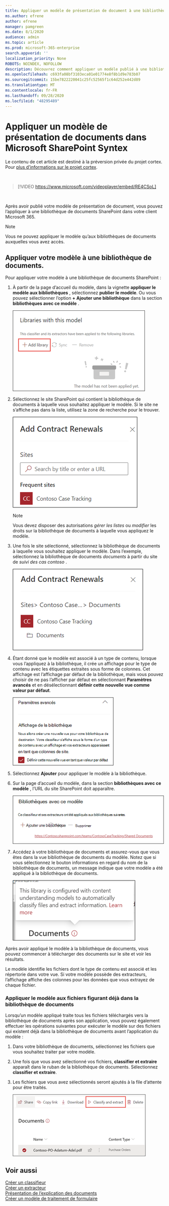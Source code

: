 ```yaml
---
title: Appliquer un modèle de présentation de document à une bibliothèque de documents
ms.author: efrene
author: efrene
manager: pamgreen
ms.date: 8/1/2020
audience: admin
ms.topic: article
ms.prod: microsoft-365-enterprise
search.appverid: ''
localization_priority: None
ROBOTS: NOINDEX, NOFOLLOW
description: Découvrez comment appliquer un modèle publié à une bibliothèque de documents SharePoint
ms.openlocfilehash: c693fa08bf3103eca01e01774e8f8b1d9e783b07
ms.sourcegitcommit: 15be7822220041c25fc52565f1c64d252e442d89
ms.translationtype: MT
ms.contentlocale: fr-FR
ms.lasthandoff: 09/28/2020
ms.locfileid: "48295489"
---
```

# <a name="apply-a-document-understanding-model-in-microsoft-sharepoint-syntex"></a>Appliquer un modèle de présentation de documents dans Microsoft SharePoint Syntex

Le contenu de cet article est destiné à la préversion privée du projet cortex. Pour [plus d’informations sur le projet cortex](https://aka.ms/projectcortex).

</br>

> [!VIDEO https://www.microsoft.com/videoplayer/embed/RE4CSoL]

</br>

Après avoir publié votre modèle de présentation de document, vous pouvez l’appliquer à une bibliothèque de documents SharePoint dans votre client Microsoft 365.

> [!NOTE]
> Vous ne pouvez appliquer le modèle qu’aux bibliothèques de documents auxquelles vous avez accès.


## <a name="apply-your-model-to-a-document-library"></a>Appliquer votre modèle à une bibliothèque de documents.

Pour appliquer votre modèle à une bibliothèque de documents SharePoint :

1. À partir de la page d’accueil du modèle, dans la vignette **appliquer le modèle aux bibliothèques** , sélectionnez **publier le modèle**. Ou vous pouvez sélectionner l’option  **+ Ajouter une bibliothèque** dans la section **bibliothèques avec ce modèle** . </br>

    ![Ajouter un modèle à la bibliothèque](../media/content-understanding/apply-to-library.png)</br>

2. Sélectionnez le site SharePoint qui contient la bibliothèque de documents à laquelle vous souhaitez appliquer le modèle. Si le site ne s’affiche pas dans la liste, utilisez la zone de recherche pour le trouver.</br>

    ![Sélectionner un site](../media/content-understanding/site-search.png)</br>

    > [!NOTE]
    > Vous devez disposer des autorisations *gérer les listes* ou *modifier* les droits sur la bibliothèque de documents à laquelle vous appliquez le modèle.</br>

3. Une fois le site sélectionné, sélectionnez la bibliothèque de documents à laquelle vous souhaitez appliquer le modèle. Dans l’exemple, sélectionnez la bibliothèque de documents *documents* à partir du site de *suivi des cas contoso* .</br>

    ![Sélectionner une bibliothèque de documents](../media/content-understanding/select-doc-library.png)</br>

4. Étant donné que le modèle est associé à un type de contenu, lorsque vous l’appliquez à la bibliothèque, il crée un affichage pour le type de contenu avec les étiquettes extraites sous forme de colonnes. Cet affichage est l’affichage par défaut de la bibliothèque, mais vous pouvez choisir de ne pas l’afficher par défaut en sélectionnant **Paramètres avancés** et en désélectionnant **définir cette nouvelle vue comme valeur par défaut**.</br>

    ![Affichage de la bibliothèque](../media/content-understanding/library-view.png)</br>

5. Sélectionnez **Ajouter** pour appliquer le modèle à la bibliothèque. 
6. Sur la page d’accueil du modèle, dans la section **bibliothèques avec ce modèle** , l’URL du site SharePoint doit apparaître.</br>

    ![Bibliothèque sélectionnée](../media/content-understanding/selected-library.png)</br>

7. Accédez à votre bibliothèque de documents et assurez-vous que vous êtes dans la vue bibliothèque de documents du modèle. Notez que si vous sélectionnez le bouton informations en regard du nom de la bibliothèque de documents, un message indique que votre modèle a été appliqué à la bibliothèque de documents.

    ![Vue d’informations](../media/content-understanding/info-du.png)</br> 


Après avoir appliqué le modèle à la bibliothèque de documents, vous pouvez commencer à télécharger des documents sur le site et voir les résultats.

Le modèle identifie les fichiers dont le type de contenu est associé et les répertorie dans votre vue. Si votre modèle possède des extracteurs, l’affichage affiche des colonnes pour les données que vous extrayez de chaque fichier.

### <a name="apply-the-model-to-files-already-in-the-document-library"></a>Appliquer le modèle aux fichiers figurant déjà dans la bibliothèque de documents

Lorsqu’un modèle appliqué traite tous les fichiers téléchargés vers la bibliothèque de documents après son application, vous pouvez également effectuer les opérations suivantes pour exécuter le modèle sur des fichiers qui existent déjà dans la bibliothèque de documents avant l’application du modèle :

1. Dans votre bibliothèque de documents, sélectionnez les fichiers que vous souhaitez traiter par votre modèle.
2. Une fois que vous avez sélectionné vos fichiers, **classifier et extraire** apparaît dans le ruban de la bibliothèque de documents. Sélectionnez **classifier et extraire**.
3. Les fichiers que vous avez sélectionnés seront ajoutés à la file d’attente pour être traités.

      ![Classer et extraire](../media/content-understanding/extract-classify.png)</br> 

## <a name="see-also"></a>Voir aussi
[Créer un classifieur](create-a-classifier.md)</br>
[Créer un extracteur](create-an-extractor.md)</br>
[Présentation de l’explication des documents](document-understanding-overview.md)</br>
[Créer un modèle de traitement de formulaire](create-a-form-processing-model.md)  
